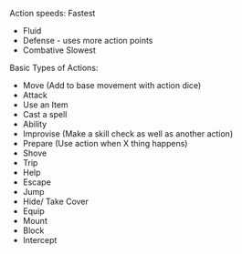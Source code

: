 Action speeds:
Fastest
- Fluid
- Defense - uses more action points
- Combative
Slowest

Basic Types of Actions:
- Move (Add to base movement with action dice)
- Attack
- Use an Item
- Cast a spell
- Ability
- Improvise (Make a skill check as well as another action)
- Prepare (Use action when X thing happens)
- Shove
- Trip
- Help
- Escape
- Jump
- Hide/ Take Cover
- Equip
- Mount
- Block
- Intercept
